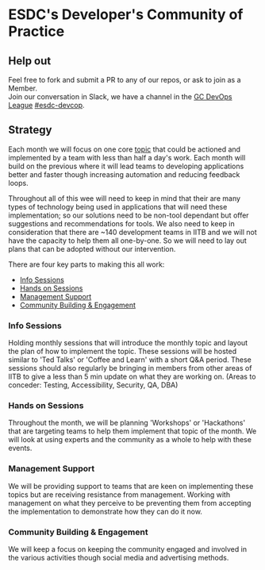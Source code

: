# ESDC's Developer's Community of Practice

## Help out

Feel free to fork and submit a PR to any of our repos, or ask to join as a Member.  
Join our conversation in Slack, we have a channel in the [GC DevOps League](https://gcdevopsleague.slack.com) [#esdc-devcop](https://gcdevopsleague.slack.com/messages/CKS45C1ST/).  

## Strategy

Each month we will focus on one core [topic](https://github.com/esdc-devcop/strategy/issues?q=is%3Aopen+is%3Aissue+label%3Atopic) that could be actioned and implemented by a team with less than half a day's work. 
Each month will build on the previous where it will lead teams to developing applications better and faster though increasing automation and reducing feedback loops.

Throughout all of this wee will need to keep in mind that their are many types of technology being used in applications that will need these implementation;
so our solutions need to be non-tool dependant but offer suggestions and recommendations for tools.
We also need to keep in consideration that there are ~140 development teams in IITB and we will not have the capacity to help them all one-by-one.
So we will need to lay out plans that can be adopted without our intervention.

There are four key parts to making this all work:

- [Info Sessions](#info-sessions)
- [Hands on Sessions](#hands-on-sessions)
- [Management Support](#management-support)
- [Community Building & Engagement](#community-building-engagement)

### Info Sessions

Holding monthly sessions that will introduce the monthly topic and layout the plan of how to implement the topic.
These sessions will be hosted similar to 'Ted Talks' or 'Coffee and Learn' with a short Q&A period.
These sessions should also regularly be bringing in members from other areas of IITB to give a less than 5 min update on what they are working on. 
(Areas to conceder: Testing, Accessibility, Security, QA, DBA)

### Hands on Sessions

Throughout the month, we will be planning 'Workshops' or 'Hackathons' that are targeting teams to help them implement that topic of the month.
We will look at using experts and the community as a whole to help with these events.

### Management Support

We will be providing support to teams that are keen on implementing these topics but are receiving resistance from management.
Working with management on what they perceive to be preventing them from accepting the implementation to demonstrate how they can do it now.

### Community Building & Engagement

We will keep a focus on keeping the community engaged and involved in the various activities though social media and advertising methods.

